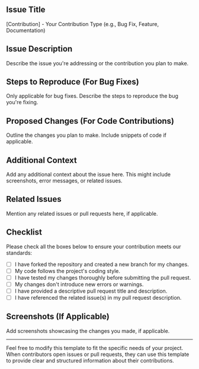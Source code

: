 ## Issue Title
[Contribution] - Your Contribution Type (e.g., Bug Fix, Feature, Documentation)

## Issue Description
Describe the issue you're addressing or the contribution you plan to make.

## Steps to Reproduce (For Bug Fixes)
Only applicable for bug fixes. Describe the steps to reproduce the bug you're fixing.

## Proposed Changes (For Code Contributions)
Outline the changes you plan to make. Include snippets of code if applicable.

## Additional Context
Add any additional context about the issue here. This might include screenshots, error messages, or related issues.

## Related Issues
Mention any related issues or pull requests here, if applicable.

## Checklist
Please check all the boxes below to ensure your contribution meets our standards:

- [ ] I have forked the repository and created a new branch for my changes.
- [ ] My code follows the project's coding style.
- [ ] I have tested my changes thoroughly before submitting the pull request.
- [ ] My changes don't introduce new errors or warnings.
- [ ] I have provided a descriptive pull request title and description.
- [ ] I have referenced the related issue(s) in my pull request description.

## Screenshots (If Applicable)
Add screenshots showcasing the changes you made, if applicable.

---

Feel free to modify this template to fit the specific needs of your project. When contributors open issues or pull requests, they can use this template to provide clear and structured information about their contributions.
